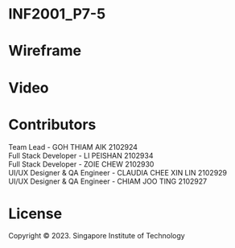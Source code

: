 # INF2001_P7-5

# Wireframe

# Video

# Contributors
Team Lead - GOH THIAM AIK 2102924
<br>
Full Stack Developer - LI PEISHAN 2102934
<br>
Full Stack Developer - ZOIE CHEW 2102930
<br>
UI/UX Designer & QA Engineer - CLAUDIA CHEE XIN LIN 2102929
<br>
UI/UX Designer & QA Engineer - CHIAM JOO TING 2102927

# License
Copyright © 2023. Singapore Institute of Technology
